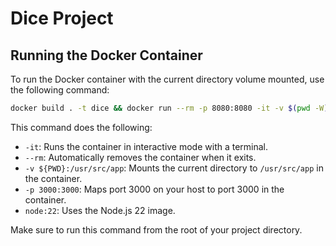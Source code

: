 # Dice Project

## Running the Docker Container

To run the Docker container with the current directory volume mounted, use the following command:

```sh
docker build . -t dice && docker run --rm -p 8080:8080 -it -v $(pwd -W):/app dice bash
```

This command does the following:
- `-it`: Runs the container in interactive mode with a terminal.
- `--rm`: Automatically removes the container when it exits.
- `-v ${PWD}:/usr/src/app`: Mounts the current directory to `/usr/src/app` in the container.
- `-p 3000:3000`: Maps port 3000 on your host to port 3000 in the container.
- `node:22`: Uses the Node.js 22 image.

Make sure to run this command from the root of your project directory.
